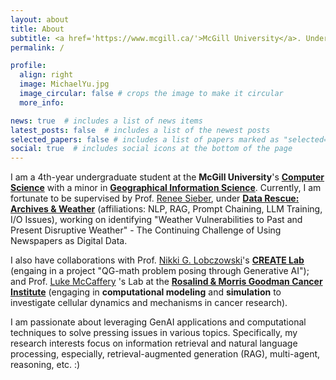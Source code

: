 ```yaml
---
layout: about
title: About
subtitle: <a href='https://www.mcgill.ca/'>McGill University</a>. Undergraduate Research Assistant | AI FOR SOCIAL GOOD
permalink: /

profile:
  align: right
  image: MichaelYu.jpg
  image_circular: false # crops the image to make it circular
  more_info:

news: true  # includes a list of news items
latest_posts: false  # includes a list of the newest posts
selected_papers: false # includes a list of papers marked as "selected={true}"
social: true  # includes social icons at the bottom of the page
---
```


I am a 4th-year undergraduate student at the **McGill University**'s [**Computer Science**](https://www.cs.mcgill.ca/) with a minor in [**Geographical Information Science**](https://gic.geog.mcgill.ca/). Currently, I am fortunate to be supervised by Prof. [Renee Sieber](https://www.mcgill.ca/geography/people-0/sieber), under [**Data Rescue: Archives & Weather**](https://draw.geog.mcgill.ca/en/) (affiliations: NLP, RAG, Prompt Chaining, LLM Training, I/O Issues), working on identifying "Weather Vulnerabilities to Past and Present Disruptive Weather" - The Continuing Challenge of Using Newspapers as Digital Data.

I also have collaborations with Prof. [Nikki G. Lobczowski](https://www.nikkilobczowski.com/home)'s [**CREATE Lab**](https://www.nikkilobczowski.com/create-lab) (engaing in a project "QG-math problem posing through Generative AI"); and Prof. [Luke McCaffery](https://mccaffreylab.mcgill.ca/) 's Lab at the [**Rosalind & Morris Goodman Cancer Institute**](https://www.mcgill.ca/gci/) (engaging in **computational modeling** and **simulation** to investigate cellular dynamics and mechanisms in cancer research).

I am passionate about leveraging GenAI applications and computational techniques to solve pressing issues in various topics. Specifically, my research interests focus on information retrieval and natural language processing, especially, retrieval-augmented generation (RAG), multi-agent, reasoning, etc. :)
